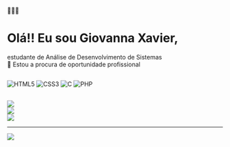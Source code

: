 
👩🏻‍💻 <h1>Olá!! Eu sou Giovanna Xavier,</h1> estudante de Análise de Desenvolvimento de Sistemas<br>🎯 Estou a procura de oportunidade profissional


##
![HTML5](https://img.shields.io/badge/html5-%23E34F26.svg?style=flat-square&logo=html5&logoColor=white) ![CSS3](https://img.shields.io/badge/css3-%231572B6.svg?style=flat-square&logo=css3&logoColor=white) ![C](https://img.shields.io/badge/c-%2300599C.svg?style=flat-square&logo=c&logoColor=white) ![PHP](https://img.shields.io/badge/php-%23777BB4.svg?style=flat-square&logo=php&logoColor=white)
##
![](https://github-readme-stats.vercel.app/api?username=Giovannakox&theme=dracula&hide_border=false&include_all_commits=false&count_private=false)<br/>
![](https://github-readme-streak-stats.herokuapp.com/?user=Giovannakox&theme=dracula&hide_border=false)<br/>
![](https://github-readme-stats.vercel.app/api/top-langs/?username=Giovannakox&theme=dracula&hide_border=false&include_all_commits=false&count_private=false&layout=compact)

---
[![](https://visitcount.itsvg.in/api?id=Giovannakox&icon=0&color=0)](https://visitcount.itsvg.in)


<!-- Proudly created with GPRM ( https://gprm.itsvg.in ) -->
